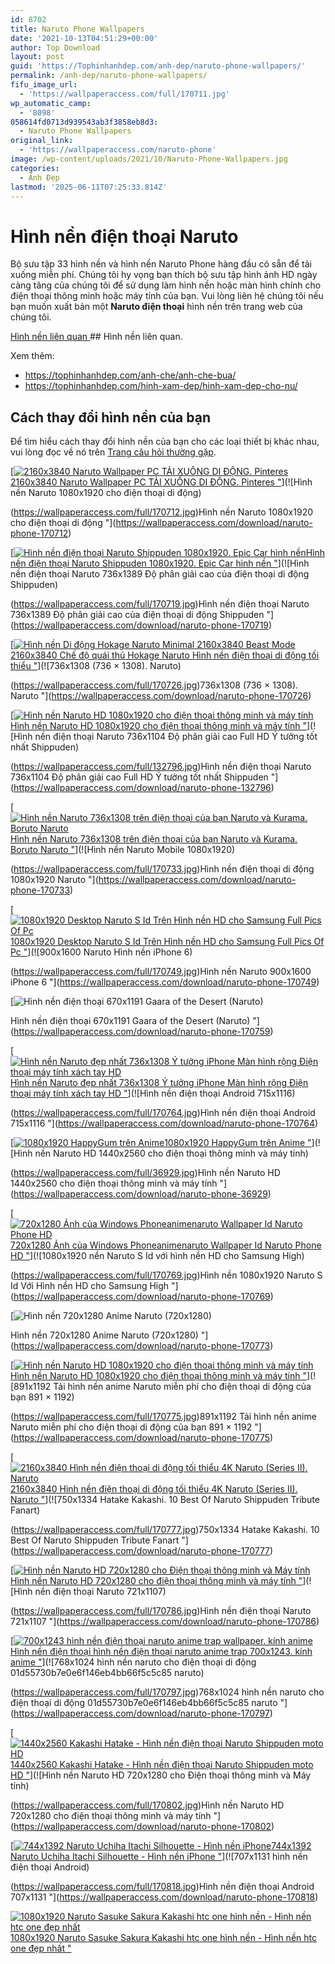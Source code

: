 ```yaml
---
id: 8702
title: Naruto Phone Wallpapers
date: '2021-10-13T04:51:29+00:00'
author: Top Download
layout: post
guid: 'https://Tophinhanhdep.com/anh-dep/naruto-phone-wallpapers/'
permalink: /anh-dep/naruto-phone-wallpapers/
fifu_image_url:
  - 'https://wallpaperaccess.com/full/170711.jpg'
wp_automatic_camp:
  - '8098'
058614fd0713d939543ab3f3858eb8d3:
  - Naruto Phone Wallpapers
original_link:
  - 'https://wallpaperaccess.com/naruto-phone'
image: /wp-content/uploads/2021/10/Naruto-Phone-Wallpapers.jpg
categories:
  - Ảnh Đẹp
lastmod: '2025-06-11T07:25:33.814Z'
---
```

# Hình nền điện thoại Naruto

Bộ sưu tập 33 hình nền và hình nền Naruto Phone hàng đầu có sẵn để tải xuống miễn phí. Chúng tôi hy vọng bạn thích bộ sưu tập hình ảnh HD ngày càng tăng của chúng tôi để sử dụng làm hình nền hoặc màn hình chính cho điện thoại thông minh hoặc máy tính của bạn. Vui lòng liên hệ chúng tôi nếu bạn muốn xuất bản một **Naruto điện thoại** hình nền trên trang web của chúng tôi.

[Hình nền liên quan ](#related) ## Hình nền liên quan.

   
 Xem thêm:

   
- <https://tophinhanhdep.com/anh-che/anh-che-bua/>
- <https://tophinhanhdep.com/hinh-xam-dep/hinh-xam-dep-cho-nu/>

## Cách thay đổi hình nền của bạn

Để tìm hiểu cách thay đổi hình nền của bạn cho các loại thiết bị khác nhau, vui lòng đọc về nó trên [Trang câu hỏi thường gặp](https://tophinhanhdep.com/faq/).

  
[[![2160x3840 Naruto Wallpaper PC TẢI XUỐNG DI ĐỘNG.  Pinteres](https://wallpaperaccess.com/full/170711.jpg)2160x3840 Naruto Wallpaper PC TẢI XUỐNG DI ĐỘNG. Pinteres "](https://wallpaperaccess.com/download/naruto-phone-170711)](![Hình nền Naruto 1080x1920 cho điện thoại di động)

(https://wallpaperaccess.com/full/170712.jpg)Hình nền Naruto 1080x1920 cho điện thoại di động "](https://wallpaperaccess.com/download/naruto-phone-170712)

[[![Hình nền điện thoại Naruto Shippuden 1080x1920.  Epic Car hình nền](https://wallpaperaccess.com/full/170716.jpg)Hình nền điện thoại Naruto Shippuden 1080x1920. Epic Car hình nền "](https://wallpaperaccess.com/download/naruto-phone-170716)](![Hình nền điện thoại Naruto 736x1389 Độ phân giải cao của điện thoại di động Shippuden)

(https://wallpaperaccess.com/full/170719.jpg)Hình nền điện thoại Naruto 736x1389 Độ phân giải cao của điện thoại di động Shippuden "](https://wallpaperaccess.com/download/naruto-phone-170719)

[[![Hình nền Di động Hokage Naruto Minimal 2160x3840 Beast Mode](https://wallpaperaccess.com/full/114480.jpg)2160x3840 Chế độ quái thú Hokage Naruto Hình nền điện thoại di động tối thiểu "](https://wallpaperaccess.com/download/naruto-phone-114480)](![736x1308 (736 × 1308).  Naruto)

(https://wallpaperaccess.com/full/170726.jpg)736x1308 (736 × 1308). Naruto "](https://wallpaperaccess.com/download/naruto-phone-170726)

[[![Hình nền Naruto HD 1080x1920 cho điện thoại thông minh và máy tính](https://wallpaperaccess.com/full/170728.jpg)Hình nền Naruto HD 1080x1920 cho điện thoại thông minh và máy tính "](https://wallpaperaccess.com/download/naruto-phone-170728)](![Hình nền điện thoại Naruto 736x1104 Độ phân giải cao Full HD Ý tưởng tốt nhất Shippuden)

(https://wallpaperaccess.com/full/132796.jpg)Hình nền điện thoại Naruto 736x1104 Độ phân giải cao Full HD Ý tưởng tốt nhất Shippuden "](https://wallpaperaccess.com/download/naruto-phone-132796)

[[![Hình nền Naruto 736x1308 trên điện thoại của bạn Naruto và Kurama.  Boruto  Naruto](https://wallpaperaccess.com/full/170732.jpg)Hình nền Naruto 736x1308 trên điện thoại của bạn Naruto và Kurama. Boruto Naruto "](https://wallpaperaccess.com/download/naruto-phone-170732)](![Hình nền Naruto Mobile 1080x1920)

(https://wallpaperaccess.com/full/170733.jpg)Hình nền điện thoại di động 1080x1920 Naruto "](https://wallpaperaccess.com/download/naruto-phone-170733)

[[![1080x1920 Desktop Naruto S Id Trên Hình nền HD cho Samsung Full Pics Of Pc](https://wallpaperaccess.com/full/170734.jpg)1080x1920 Desktop Naruto S Id Trên Hình nền HD cho Samsung Full Pics Of Pc "](https://wallpaperaccess.com/download/naruto-phone-170734)](![900x1600 Naruto Hình nền iPhone 6)

(https://wallpaperaccess.com/full/170749.jpg)Hình nền Naruto 900x1600 iPhone 6 "](https://wallpaperaccess.com/download/naruto-phone-170749)

[![Hình nền điện thoại 670x1191 Gaara of the Desert (Naruto)](https://wallpaperaccess.com/full/170759.jpg)

Hình nền điện thoại 670x1191 Gaara of the Desert (Naruto) "](https://wallpaperaccess.com/download/naruto-phone-170759)

[[![Hình nền Naruto đẹp nhất 736x1308 Ý tưởng iPhone Màn hình rộng Điện thoại máy tính xách tay HD](https://wallpaperaccess.com/full/170761.jpg)Hình nền Naruto đẹp nhất 736x1308 Ý tưởng iPhone Màn hình rộng Điện thoại máy tính xách tay HD "](https://wallpaperaccess.com/download/naruto-phone-170761)](![Hình nền điện thoại Android 715x1116)

(https://wallpaperaccess.com/full/170764.jpg)Hình nền điện thoại Android 715x1116 "](https://wallpaperaccess.com/download/naruto-phone-170764)

[[![1080x1920 HappyGum trên Anime](https://wallpaperaccess.com/full/170765.jpg)1080x1920 HappyGum trên Anime "](https://wallpaperaccess.com/download/naruto-phone-170765)](![Hình nền Naruto HD 1440x2560 cho điện thoại thông minh và máy tính)

(https://wallpaperaccess.com/full/36929.jpg)Hình nền Naruto HD 1440x2560 cho điện thoại thông minh và máy tính "](https://wallpaperaccess.com/download/naruto-phone-36929)

[[![720x1280 Ảnh của Windows Phoneanimenaruto Wallpaper Id Naruto Phone HD](https://wallpaperaccess.com/full/170768.jpg)720x1280 Ảnh của Windows Phoneanimenaruto Wallpaper Id Naruto Phone HD "](https://wallpaperaccess.com/download/naruto-phone-170768)](![1080x1920 nền Naruto S Id với hình nền HD cho Samsung High)

(https://wallpaperaccess.com/full/170769.jpg)Hình nền 1080x1920 Naruto S Id Với Hình nền HD cho Samsung High "](https://wallpaperaccess.com/download/naruto-phone-170769)

[![Hình nền 720x1280 Anime Naruto (720x1280)](https://wallpaperaccess.com/full/170773.png)

Hình nền 720x1280 Anime Naruto (720x1280) "](https://wallpaperaccess.com/download/naruto-phone-170773)

[[![Hình nền Naruto HD 1080x1920 cho điện thoại thông minh và máy tính](https://wallpaperaccess.com/full/170774.jpg)Hình nền Naruto HD 1080x1920 cho điện thoại thông minh và máy tính "](https://wallpaperaccess.com/download/naruto-phone-170774)](![891x1192 Tải hình nền anime Naruto miễn phí cho điện thoại di động của bạn 891 × 1192)

(https://wallpaperaccess.com/full/170775.jpg)891x1192 Tải hình nền anime Naruto miễn phí cho điện thoại di động của bạn 891 × 1192 "](https://wallpaperaccess.com/download/naruto-phone-170775)

[[![2160x3840 Hình nền điện thoại di động tối thiểu 4K Naruto (Series II).  Naruto](https://wallpaperaccess.com/full/170776.jpg)2160x3840 Hình nền điện thoại di động tối thiểu 4K Naruto (Series II). Naruto "](https://wallpaperaccess.com/download/naruto-phone-170776)](![750x1334 Hatake Kakashi.  10 Best Of Naruto Shippuden Tribute Fanart)

(https://wallpaperaccess.com/full/170777.jpg)750x1334 Hatake Kakashi. 10 Best Of Naruto Shippuden Tribute Fanart "](https://wallpaperaccess.com/download/naruto-phone-170777)

[[![Hình nền Naruto HD 720x1280 cho Điện thoại thông minh và Máy tính](https://wallpaperaccess.com/full/132765.jpg)Hình nền Naruto HD 720x1280 cho điện thoại thông minh và máy tính "](https://wallpaperaccess.com/download/naruto-phone-132765)](![Hình nền điện thoại Naruto 721x1107)

(https://wallpaperaccess.com/full/170786.jpg)Hình nền điện thoại Naruto 721x1107 "](https://wallpaperaccess.com/download/naruto-phone-170786)

[[![700x1243 hình nền điện thoại naruto anime trap wallpaper.  kính anime](https://wallpaperaccess.com/full/170789.jpg)Hình nền điện thoại hình nền điện thoại naruto anime trap 700x1243. kính anime "](https://wallpaperaccess.com/download/naruto-phone-170789)](![768x1024 hình nền naruto cho điện thoại di động 01d55730b7e0e6f146eb4bb66f5c5c85 naruto)

(https://wallpaperaccess.com/full/170797.jpg)768x1024 hình nền naruto cho điện thoại di động 01d55730b7e0e6f146eb4bb66f5c5c85 naruto "](https://wallpaperaccess.com/download/naruto-phone-170797)

[[![1440x2560 Kakashi Hatake - Hình nền điện thoại Naruto Shippuden moto HD](https://wallpaperaccess.com/full/170800.jpg)1440x2560 Kakashi Hatake - Hình nền điện thoại Naruto Shippuden moto HD "](https://wallpaperaccess.com/download/naruto-phone-170800)](![Hình nền Naruto HD 720x1280 cho Điện thoại thông minh và Máy tính)

(https://wallpaperaccess.com/full/170802.jpg)Hình nền Naruto HD 720x1280 cho điện thoại thông minh và máy tính "](https://wallpaperaccess.com/download/naruto-phone-170802)

[[![744x1392 Naruto Uchiha Itachi Silhouette - Hình nền iPhone](https://wallpaperaccess.com/full/170803.jpg)744x1392 Naruto Uchiha Itachi Silhouette - Hình nền iPhone "](https://wallpaperaccess.com/download/naruto-phone-170803)](![707x1131 hình nền điện thoại Android)

(https://wallpaperaccess.com/full/170818.jpg)Hình nền điện thoại Android 707x1131 "](https://wallpaperaccess.com/download/naruto-phone-170818)

[![1080x1920 Naruto Sasuke Sakura Kakashi htc one hình nền - Hình nền htc one đẹp nhất](https://wallpaperaccess.com/full/170825.jpg)1080x1920 Naruto Sasuke Sakura Kakashi htc one hình nền - Hình nền htc one đẹp nhất "](https://wallpaperaccess.com/download/naruto-phone-170825)
